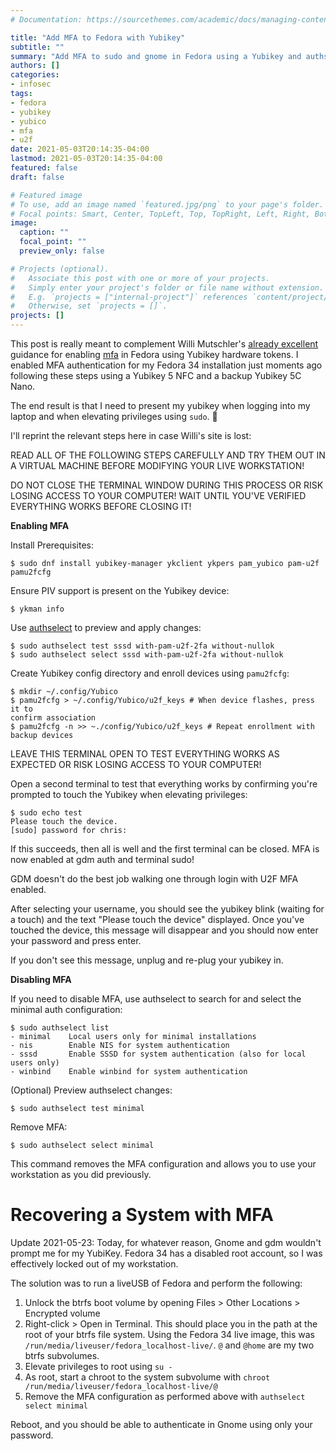 ```yaml
---
# Documentation: https://sourcethemes.com/academic/docs/managing-content/

title: "Add MFA to Fedora with Yubikey"
subtitle: ""
summary: "Add MFA to sudo and gnome in Fedora using a Yubikey and authselect"
authors: []
categories:
- infosec
tags:
- fedora
- yubikey
- yubico
- mfa
- u2f
date: 2021-05-03T20:14:35-04:00
lastmod: 2021-05-03T20:14:35-04:00
featured: false
draft: false

# Featured image
# To use, add an image named `featured.jpg/png` to your page's folder.
# Focal points: Smart, Center, TopLeft, Top, TopRight, Left, Right, BottomLeft, Bottom, BottomRight.
image:
  caption: ""
  focal_point: ""
  preview_only: false

# Projects (optional).
#   Associate this post with one or more of your projects.
#   Simply enter your project's folder or file name without extension.
#   E.g. `projects = ["internal-project"]` references `content/project/deep-learning/index.md`.
#   Otherwise, set `projects = []`.
projects: []
---
```


This post is really meant to complement Willi Mutschler's [already
excellent][willi] guidance for enabling [mfa][mfa] in Fedora using Yubikey
hardware tokens. I enabled MFA authentication for my Fedora 34 installation just
moments ago following these steps using a Yubikey 5 NFC and a backup Yubikey 5C
Nano. 

The end result is that I need to present my yubikey when logging into my laptop
and when elevating privileges using `sudo`. 👏 

I'll reprint the relevant steps here in case Willi's site is lost:

READ ALL OF THE FOLLOWING STEPS CAREFULLY AND TRY THEM OUT IN A VIRTUAL MACHINE
BEFORE MODIFYING YOUR LIVE WORKSTATION! 

DO NOT CLOSE THE TERMINAL WINDOW DURING THIS PROCESS OR RISK LOSING ACCESS TO
YOUR COMPUTER! WAIT UNTIL YOU'VE VERIFIED EVERYTHING WORKS BEFORE CLOSING IT!

__Enabling MFA__

Install Prerequisites:

```
$ sudo dnf install yubikey-manager ykclient ykpers pam_yubico pam-u2f pamu2fcfg
```

Ensure PIV support is present on the Yubikey device:

```
$ ykman info 
```

Use [authselect][authselect] to preview and apply changes:

```
$ sudo authselect test sssd with-pam-u2f-2fa without-nullok
$ sudo authselect select sssd with-pam-u2f-2fa without-nullok
```

Create Yubikey config directory and enroll devices using `pamu2fcfg`:

```
$ mkdir ~/.config/Yubico
$ pamu2fcfg > ~/.config/Yubico/u2f_keys # When device flashes, press it to
confirm association
$ pamu2fcfg -n >> ~./config/Yubico/u2f_keys # Repeat enrollment with backup devices
```

LEAVE THIS TERMINAL OPEN TO TEST EVERYTHING WORKS AS EXPECTED OR RISK LOSING
ACCESS TO YOUR COMPUTER!

Open a second terminal to test that everything works by confirming you're
prompted to touch the Yubikey when elevating privileges:

```
$ sudo echo test
Please touch the device.
[sudo] password for chris: 
```

If this succeeds, then all is well and the first terminal can be closed. MFA
is now enabled at gdm auth and terminal sudo!

GDM doesn't do the best job walking one through login with U2F MFA enabled.

After selecting your username, you should see the yubikey blink (waiting for a
touch) and the text "Please touch the device" displayed. Once you've touched the
device, this message will disappear and you should now enter your password and
press enter.

If you don't see this message, unplug and re-plug your yubikey in.

__Disabling MFA__

If you need to disable MFA, use authselect to search for and select the minimal
auth configuration:

```
$ sudo authselect list
- minimal	 Local users only for minimal installations
- nis    	 Enable NIS for system authentication
- sssd   	 Enable SSSD for system authentication (also for local users only)
- winbind	 Enable winbind for system authentication
```

(Optional) Preview authselect changes:

```
$ sudo authselect test minimal 
```

Remove MFA:

```
$ sudo authselect select minimal
```

This command removes the MFA configuration and allows you to use your
workstation as you did previously.

# Recovering a System with MFA

Update 2021-05-23: Today, for whatever reason, Gnome and gdm wouldn't prompt me
for my YubiKey. Fedora 34 has a disabled root account, so I was effectively
locked out of my workstation.

The solution was to run a liveUSB of Fedora and perform the following:

1. Unlock the btrfs boot volume by opening Files > Other Locations > Encrypted
   volume
2. Right-click > Open in Terminal. This should place you in the path at the root
   of your btrfs file system. Using the Fedora 34 live image, this was
   `/run/media/liveuser/fedora_localhost-live/`. `@` and `@home` are my two
   btrfs subvolumes.
3. Elevate privileges to root using `su -`
4. As root, start a chroot to the system subvolume with `chroot
   /run/media/liveuser/fedora_localhost-live/@`
5. Remove the MFA configuration as performed above with `authselect select
   minimal`

Reboot, and you should be able to authenticate in Gnome using only your password.

[mfa]: https://en.wikipedia.org/wiki/Multi-factor_authentication
[willi]: https://mutschler.eu/linux/install-guides/fedora-post-install/#yubikey-two-factor-authentication-for-adminsudo-password
[authselect]: https://github.com/authselect/authselect
